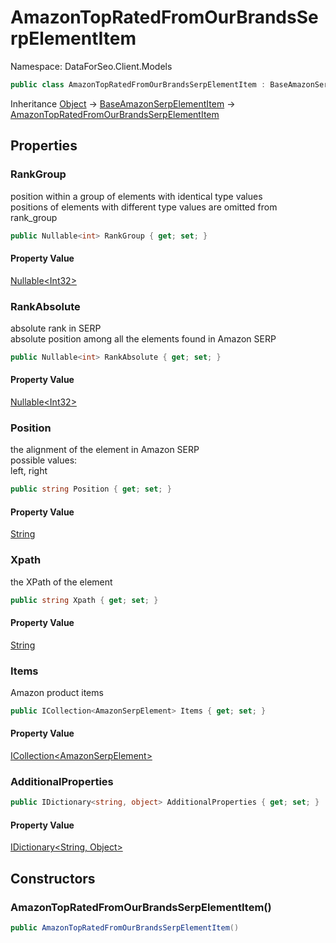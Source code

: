 # AmazonTopRatedFromOurBrandsSerpElementItem

Namespace: DataForSeo.Client.Models

```csharp
public class AmazonTopRatedFromOurBrandsSerpElementItem : BaseAmazonSerpElementItem
```

Inheritance [Object](https://docs.microsoft.com/en-us/dotnet/api/system.object) → [BaseAmazonSerpElementItem](./dataforseo.client.models.baseamazonserpelementitem.md) → [AmazonTopRatedFromOurBrandsSerpElementItem](./dataforseo.client.models.amazontopratedfromourbrandsserpelementitem.md)

## Properties

### **RankGroup**

position within a group of elements with identical type values
 <br>positions of elements with different type values are omitted from rank_group

```csharp
public Nullable<int> RankGroup { get; set; }
```

#### Property Value

[Nullable&lt;Int32&gt;](https://docs.microsoft.com/en-us/dotnet/api/system.nullable-1)<br>

### **RankAbsolute**

absolute rank in SERP
 <br>absolute position among all the elements found in Amazon SERP

```csharp
public Nullable<int> RankAbsolute { get; set; }
```

#### Property Value

[Nullable&lt;Int32&gt;](https://docs.microsoft.com/en-us/dotnet/api/system.nullable-1)<br>

### **Position**

the alignment of the element in Amazon SERP
 <br>possible values:
 <br>left, right

```csharp
public string Position { get; set; }
```

#### Property Value

[String](https://docs.microsoft.com/en-us/dotnet/api/system.string)<br>

### **Xpath**

the XPath of the element

```csharp
public string Xpath { get; set; }
```

#### Property Value

[String](https://docs.microsoft.com/en-us/dotnet/api/system.string)<br>

### **Items**

Amazon product items

```csharp
public ICollection<AmazonSerpElement> Items { get; set; }
```

#### Property Value

[ICollection&lt;AmazonSerpElement&gt;](https://docs.microsoft.com/en-us/dotnet/api/system.collections.generic.icollection-1)<br>

### **AdditionalProperties**

```csharp
public IDictionary<string, object> AdditionalProperties { get; set; }
```

#### Property Value

[IDictionary&lt;String, Object&gt;](https://docs.microsoft.com/en-us/dotnet/api/system.collections.generic.idictionary-2)<br>

## Constructors

### **AmazonTopRatedFromOurBrandsSerpElementItem()**

```csharp
public AmazonTopRatedFromOurBrandsSerpElementItem()
```
